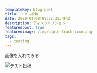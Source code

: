 ```yaml
---
templateKey: blog-post
title: テスト投稿
date: 2020-08-08T09:52:35.464Z
description: ディスクリプション
featuredpost: true
featuredimage: /img/apple-touch-icon.png
tags:
  - tasting
---
```

画像を入れてみる

![テスト投稿](/img/blog-index.jpg "テスト投稿")
